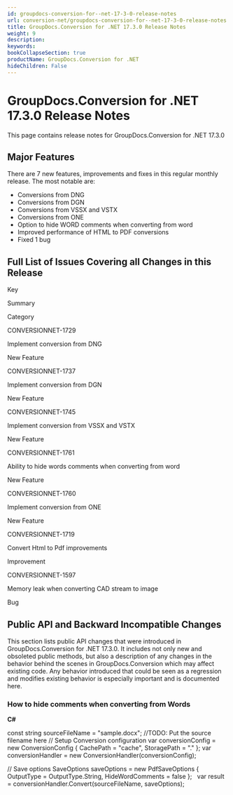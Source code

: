```yaml
---
id: groupdocs-conversion-for--net-17-3-0-release-notes
url: conversion-net/groupdocs-conversion-for--net-17-3-0-release-notes
title: GroupDocs.Conversion for .NET 17.3.0 Release Notes
weight: 9
description: 
keywords: 
bookCollapseSection: true
productName: GroupDocs.Conversion for .NET
hideChildren: False
---
```


# GroupDocs.Conversion for .NET 17.3.0 Release Notes


This page contains release notes for GroupDocs.Conversion for .NET 17.3.0

## Major Features

There are 7 new features, improvements and fixes in this regular monthly release. The most notable are:

*   Conversions from DNG
*   Conversions from DGN
*   Conversions from VSSX and VSTX
*   Conversions from ONE
*   Option to hide WORD comments when converting from word
*   Improved performance of HTML to PDF conversions
*   Fixed 1 bug

## Full List of Issues Covering all Changes in this Release

Key

Summary

Category

CONVERSIONNET-1729

Implement conversion from DNG

New Feature

CONVERSIONNET-1737

Implement conversion from DGN

New Feature

CONVERSIONNET-1745

Implement conversion from VSSX and VSTX

New Feature

CONVERSIONNET-1761

Ability to hide words comments when converting from word

New Feature

CONVERSIONNET-1760

Implement conversion from ONE

New Feature

CONVERSIONNET-1719

Convert Html to Pdf improvements

Improvement

CONVERSIONNET-1597

Memory leak when converting CAD stream to image

Bug

## Public API and Backward Incompatible Changes

This section lists public API changes that were introduced in GroupDocs.Conversion for .NET 17.3.0. It includes not only new and obsoleted public methods, but also a description of any changes in the behavior behind the scenes in GroupDocs.Conversion which may affect existing code. Any behavior introduced that could be seen as a regression and modifies existing behavior is especially important and is documented here.

### How to hide comments when converting from Words 

**C#**

const string sourceFileName = "sample.docx"; //TODO: Put the source filename here
// Setup Conversion configuration
var conversionConfig = new ConversionConfig
{
    CachePath = "cache",
    StoragePath = "."
};
var conversionHandler = new ConversionHandler(conversionConfig);

// Save options
SaveOptions saveOptions = new PdfSaveOptions
{
    OutputType = OutputType.String,
    HideWordComments = false
};
 
var result = conversionHandler.Convert<string>(sourceFileName, saveOptions);

